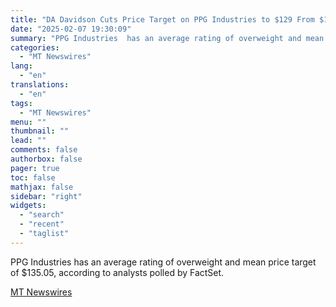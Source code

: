 ```yaml
---
title: "DA Davidson Cuts Price Target on PPG Industries to $129 From $161, Keeps Buy Rating"
date: "2025-02-07 19:30:09"
summary: "PPG Industries  has an average rating of overweight and mean price target of $135.05, according to analysts polled by FactSet."
categories:
  - "MT Newswires"
lang:
  - "en"
translations:
  - "en"
tags:
  - "MT Newswires"
menu: ""
thumbnail: ""
lead: ""
comments: false
authorbox: false
pager: true
toc: false
mathjax: false
sidebar: "right"
widgets:
  - "search"
  - "recent"
  - "taglist"
---
```


PPG Industries has an average rating of overweight and mean price target of $135.05, according to analysts polled by FactSet.

[MT Newswires](https://www.tradingview.com/news/mtnewswires.com:20250207:A3312260:0/)
